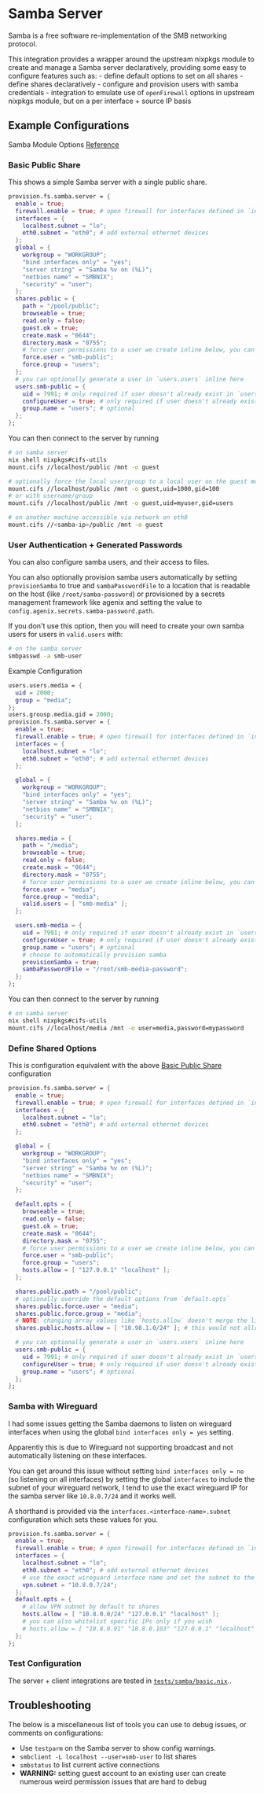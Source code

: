 # Samba Server

Samba is a free software re-implementation of the SMB networking protocol.

This integration provides a wrapper around the upstream nixpkgs module to create and manage
a Samba server declaratively, providing some easy to configure features such as:
    - define default options to set on all shares
    - define shares declaratively
    - configure and provision users with samba credentials
    - integration to emulate use of `openFirewall` options in upstream nixpkgs module, but on a per interface + source IP basis

## Example Configurations

Samba Module Options [Reference](../../options/nixos-samba-options.md)

### Basic Public Share

This shows a simple Samba server with a single public share.

```nix
provision.fs.samba.server = {
  enable = true;
  firewall.enable = true; # open firewall for interfaces defined in `interfaces1
  interfaces = {
    localhost.subnet = "lo";
    eth0.subnet = "eth0"; # add external ethernet devices
  };
  global = {
    workgroup = "WORKGROUP";
    "bind interfaces only" = "yes";
    "server string" = "Samba %v on (%L)";
    "netbios name" = "SMBNIX";
    "security" = "user";
  };
  shares.public = {
    path = "/pool/public";
    browseable = true;
    read.only = false;
    guest.ok = true;
    create.mask = "0644";
    directory.mask = "0755";
    # force user permissions to a user we create inline below, you can set your own existing user in `users.users` instead
    force.user = "smb-public";
    force.group = "users";
  };
  # you can optionally generate a user in `users.users` inline here
  users.smb-public = {
    uid = 7991; # only required if user doesn't already exist in `users.users`
    configureUser = true; # only required if user doesn't already exist in `users.users`
    group.name = "users"; # optional
  };
};
```

You can then connect to the server by running
```sh
# on samba server
nix shell nixpkgs#cifs-utils
mount.cifs //localhost/public /mnt -o guest

# optionally force the local user/group to a local user on the guest mount
mount.cifs //localhost/public /mnt -o guest,uid=1000,gid=100
# or with username/group
mount.cifs //localhost/public /mnt -o guest,uid=myuser,gid=users

# on another machine accessible via network on eth0
mount.cifs //<samba-ip>/public /mnt -o guest
```

### User Authentication + Generated Passwords

You can also configure samba users, and their access to files.

You can also optionally provision samba users automatically by setting `provisionSamba` to true and `sambaPasswordFile` to a location
that is readable on the host (like `/root/samba-password`) or provisioned by a secrets management framework
like agenix and setting the value to `config.agenix.secrets.samba-password.path`.

If you don't use this option, then you will need to create your own samba users for users in `valid.users` with:
```sh
# on the samba server
smbpasswd -a smb-user
```

Example Configuration

```nix
users.users.media = {
  uid = 2000;
  group = "media";
};
users.grousp.media.gid = 2000;
provision.fs.samba.server = {
  enable = true;
  firewall.enable = true; # open firewall for interfaces defined in `interfaces1
  interfaces = {
    localhost.subnet = "lo";
    eth0.subnet = "eth0"; # add external ethernet devices
  };

  global = {
    workgroup = "WORKGROUP";
    "bind interfaces only" = "yes";
    "server string" = "Samba %v on (%L)";
    "netbios name" = "SMBNIX";
    "security" = "user";
  };

  shares.media = {
    path = "/media";
    browseable = true;
    read.only = false;
    create.mask = "0644";
    directory.mask = "0755";
    # force user permissions to a user we create inline below, you can set your own existing user in `users.users` instead
    force.user = "media";
    force.group = "media";
    valid.users = [ "smb-media" ];
  };

  users.smb-media = {
    uid = 7991; # only required if user doesn't already exist in `users.users`
    configureUser = true; # only required if user doesn't already exist in `users.users`
    group.name = "users"; # optional
    # choose to automatically provision samba
    provisionSamba = true;
    sambaPasswordFile = "/root/smb-media-password";
  };
};
```

You can then connect to the server by running
```sh
# on samba server
nix shell nixpkgs#cifs-utils
mount.cifs //localhost/media /mnt -o user=media,password=mypassword
```

### Define Shared Options

This is configuration equivalent with the above [Basic Public Share](#Basic-Public-Share) configuration

```nix
provision.fs.samba.server = {
  enable = true;
  firewall.enable = true; # open firewall for interfaces defined in `interfaces1
  interfaces = {
    localhost.subnet = "lo";
    eth0.subnet = "eth0"; # add external ethernet devices
  };

  global = {
    workgroup = "WORKGROUP";
    "bind interfaces only" = "yes";
    "server string" = "Samba %v on (%L)";
    "netbios name" = "SMBNIX";
    "security" = "user";
  };

  default.opts = {
    browseable = true;
    read.only = false;
    guest.ok = true;
    create.mask = "0644";
    directory.mask = "0755";
    # force user permissions to a user we create inline below, you can set your own existing user in `users.users` instead
    force.user = "smb-public";
    force.group = "users";
    hosts.allow = [ "127.0.0.1" "localhost" ];
  };

  shares.public.path = "/pool/public";
  # optionally override the default options from `default.opts`
  shares.public.force.user = "media";
  shares.public.force.group = "media";
  # NOTE: changing array values like `hosts.allow` doesn't merge the lists, but overrides
  shares.public.hosts.allow = [ "10.98.1.0/24" ]; # this would not allow localhost access from the samba server itself

  # you can optionally generate a user in `users.users` inline here
  users.smb-public = {
    uid = 7991; # only required if user doesn't already exist in `users.users`
    configureUser = true; # only required if user doesn't already exist in `users.users`
    group.name = "users"; # optional
  };
};
```

### Samba with Wireguard

I had some issues getting the Samba daemons to listen on wireguard interfaces when using the global `bind interfaces only = yes` setting.

Apparently this is due to Wireguard not supporting broadcast and not automatically listening on these interfaces.

You can get around this issue without setting `bind interfaces only = no` (so listening on all interfaces) by setting the global `interfaces`
to include the subnet of your wireguard network, I tend to use the exact wireguard IP for the samba server like `10.8.0.7/24` and it works
well.

A shorthand is provided via the `interfaces.<interface-name>.subnet` configuration which sets these values for you.

```nix
provision.fs.samba.server = {
  enable = true;
  firewall.enable = true; # open firewall for interfaces defined in `interfaces1
  interfaces = {
    localhost.subnet = "lo";
    eth0.subnet = "eth0"; # add external ethernet devices
    # use the exact wireguard interface name and set the subnet to the samba server's wireguard IP (with mask)
    vpn.subnet = "10.8.0.7/24";
  };
  default.opts = {
    # allow VPN subnet by default to shares
    hosts.allow = [ "10.8.0.0/24" "127.0.0.1" "localhost" ];
    # you can also whitelist specific IPs only if you wish
    # hosts.allow = [ "10.8.0.91" "10.8.0.103" "127.0.0.1" "localhost" ];
  };
};
```

### Test Configuration

The server + client integrations are tested in [`tests/samba/basic.nix`]({{git_file_base_url}}tests/samba/basic.nix)..

## Troubleshooting

The below is a miscellaneous list of tools you can use to debug issues, or comments on configurations:

- Use `testparm` on the Samba server to show config warnings.
- `smbclient -L localhost --user=smb-user` to list shares
- `smbstatus` to list current active connections
- **WARNING:** setting guest account to an existing user can create numerous weird permission issues that are hard to debug
